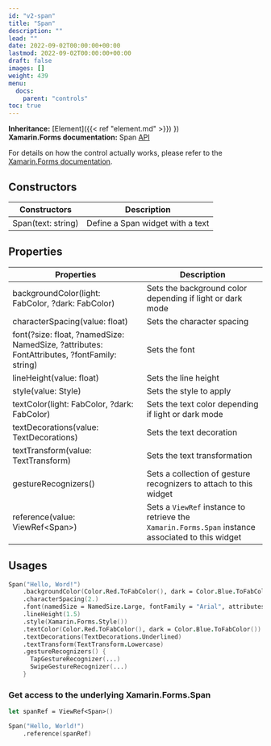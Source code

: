 ```yaml
---
id: "v2-span"
title: "Span"
description: ""
lead: ""
date: 2022-09-02T00:00:00+00:00
lastmod: 2022-09-02T00:00:00+00:00
draft: false
images: []
weight: 439
menu:
  docs:
    parent: "controls"
toc: true
---
```


**Inheritance:** [Element]({{< ref "element.md" >}}) })  
**Xamarin.Forms documentation:** Span [API](https://docs.microsoft.com/en-us/dotnet/api/xamarin.forms.span)

For details on how the control actually works, please refer to the [Xamarin.Forms documentation](https://docs.microsoft.com/en-us/dotnet/api/xamarin.forms.span).

## Constructors

| Constructors | Description |
|--|--|
| Span(text: string) | Define a Span widget with a text |

## Properties

| Properties | Description |
|--|--|
| backgroundColor(light: FabColor, ?dark: FabColor) | Sets the background color depending if light or dark mode |
| characterSpacing(value: float) | Sets the character spacing |
| font(?size: float, ?namedSize: NamedSize, ?attributes: FontAttributes, ?fontFamily: string) | Sets the font |
| lineHeight(value: float) | Sets the line height |
| style(value: Style) | Sets the style to apply |
| textColor(light: FabColor, ?dark: FabColor) | Sets the text color depending if light or dark mode |
| textDecorations(value: TextDecorations) | Sets the text decoration |
| textTransform(value: TextTransform) | Sets the text transformation |
| gestureRecognizers() | Sets a collection of gesture recognizers to attach to this widget |
| reference(value: ViewRef&lt;Span&gt;) | Sets a `ViewRef` instance to retrieve the `Xamarin.Forms.Span` instance associated to this widget |

## Usages

```fs
Span("Hello, Word!")
    .backgroundColor(Color.Red.ToFabColor(), dark = Color.Blue.ToFabColor())  
    .characterSpacing(2.)   
    .font(namedSize = NamedSize.Large, fontFamily = "Arial", attributes = FontAttributes.Bold)
    .lineHeight(1.5) 
    .style(Xamarin.Forms.Style())  
    .textColor(Color.Red.ToFabColor(), dark = Color.Blue.ToFabColor()) 
    .textDecorations(TextDecorations.Underlined) 
    .textTransform(TextTransform.Lowercase) 
    .gestureRecognizers() {
      TapGestureRecognizer(...)
      SwipeGestureRecognizer(...)
    }
```

### Get access to the underlying Xamarin.Forms.Span

```fs
let spanRef = ViewRef<Span>()

Span("Hello, World!")
    .reference(spanRef) 
```
